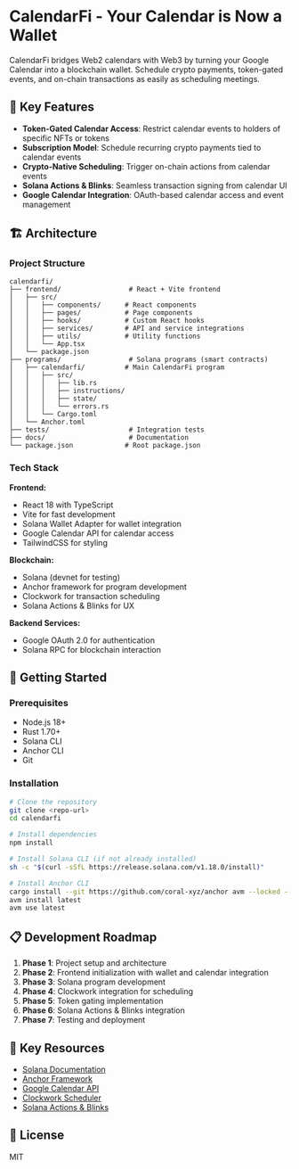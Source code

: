 # CalendarFi - Your Calendar is Now a Wallet

CalendarFi bridges Web2 calendars with Web3 by turning your Google Calendar into a blockchain wallet. Schedule crypto payments, token-gated events, and on-chain transactions as easily as scheduling meetings.

## 🎯 Key Features

- **Token-Gated Calendar Access**: Restrict calendar events to holders of specific NFTs or tokens
- **Subscription Model**: Schedule recurring crypto payments tied to calendar events
- **Crypto-Native Scheduling**: Trigger on-chain actions from calendar events
- **Solana Actions & Blinks**: Seamless transaction signing from calendar UI
- **Google Calendar Integration**: OAuth-based calendar access and event management

## 🏗️ Architecture

### Project Structure

```
calendarfi/
├── frontend/                 # React + Vite frontend
│   ├── src/
│   │   ├── components/      # React components
│   │   ├── pages/           # Page components
│   │   ├── hooks/           # Custom React hooks
│   │   ├── services/        # API and service integrations
│   │   ├── utils/           # Utility functions
│   │   └── App.tsx
│   └── package.json
├── programs/                 # Solana programs (smart contracts)
│   ├── calendarfi/          # Main CalendarFi program
│   │   ├── src/
│   │   │   ├── lib.rs
│   │   │   ├── instructions/
│   │   │   ├── state/
│   │   │   └── errors.rs
│   │   └── Cargo.toml
│   └── Anchor.toml
├── tests/                    # Integration tests
├── docs/                     # Documentation
└── package.json             # Root package.json

```

### Tech Stack

**Frontend:**
- React 18 with TypeScript
- Vite for fast development
- Solana Wallet Adapter for wallet integration
- Google Calendar API for calendar access
- TailwindCSS for styling

**Blockchain:**
- Solana (devnet for testing)
- Anchor framework for program development
- Clockwork for transaction scheduling
- Solana Actions & Blinks for UX

**Backend Services:**
- Google OAuth 2.0 for authentication
- Solana RPC for blockchain interaction

## 🚀 Getting Started

### Prerequisites

- Node.js 18+
- Rust 1.70+
- Solana CLI
- Anchor CLI
- Git

### Installation

```bash
# Clone the repository
git clone <repo-url>
cd calendarfi

# Install dependencies
npm install

# Install Solana CLI (if not already installed)
sh -c "$(curl -sSfL https://release.solana.com/v1.18.0/install)"

# Install Anchor CLI
cargo install --git https://github.com/coral-xyz/anchor avm --locked --force
avm install latest
avm use latest
```

## 📋 Development Roadmap

1. **Phase 1**: Project setup and architecture
2. **Phase 2**: Frontend initialization with wallet and calendar integration
3. **Phase 3**: Solana program development
4. **Phase 4**: Clockwork integration for scheduling
5. **Phase 5**: Token gating implementation
6. **Phase 6**: Solana Actions & Blinks integration
7. **Phase 7**: Testing and deployment

## 🔗 Key Resources

- [Solana Documentation](https://docs.solana.com)
- [Anchor Framework](https://www.anchor-lang.com)
- [Google Calendar API](https://developers.google.com/calendar)
- [Clockwork Scheduler](https://docs.clockwork.xyz)
- [Solana Actions & Blinks](https://solana.com/docs/advanced/actions)

## 📝 License

MIT

